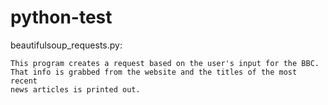 # python-test
beautifulsoup_requests.py:

    This program creates a request based on the user's input for the BBC.
    That info is grabbed from the website and the titles of the most recent
    news articles is printed out.
